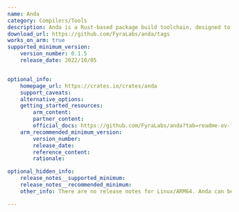 ```yaml
---
name: Anda
category: Compilers/Tools
description: Anda is a Rust-based package build toolchain, designed to simplify building various types of packages.
download_url: https://github.com/FyraLabs/anda/tags
works_on_arm: true
supported_minimum_version:
    version_number: 0.1.5
    release_date: 2022/10/05


optional_info:
    homepage_url: https://crates.io/crates/anda
    support_caveats:
    alternative_options:
    getting_started_resources:
        arm_content:
        partner_content:
        official_docs: https://github.com/FyraLabs/anda?tab=readme-ov-file#installation
    arm_recommended_minimum_version:
        version_number:
        release_date:
        reference_content:
        rationale:

optional_hidden_info:
    release_notes__supported_minimum:
    release_notes__recommended_minimum:
    other_info: There are no release notes for Linux/ARM64. Anda can be built and installed from source using cargo, from first version on github i.e. 0.1.5.

---
```


